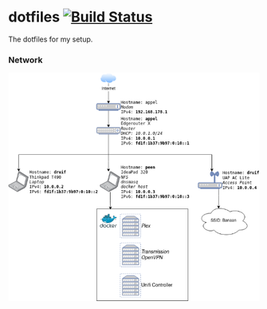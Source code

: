# dotfiles [![Build Status](https://travis-ci.org/joren485/dotfiles.svg?branch=master)](https://travis-ci.org/joren485/dotfiles)
The dotfiles for my setup.


### Network
![Network Diagram](networkdiagram.png)
